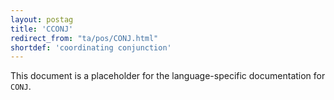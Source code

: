 ```yaml
---
layout: postag
title: 'CCONJ'
redirect_from: "ta/pos/CONJ.html"
shortdef: 'coordinating conjunction'
---
```


This document is a placeholder for the language-specific documentation
for `CONJ`.
